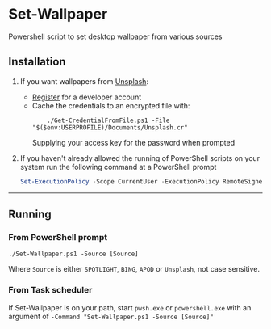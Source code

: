 # Set-Wallpaper
Powershell script to set desktop wallpaper from various sources

## Installation
1. If you want wallpapers from [Unsplash](https://unsplash.com/):
    * [Register](https://unsplash.com/join) for a developer account
    * Cache the credentials to an encrypted file with:
        ```
            ./Get-CredentialFromFile.ps1 -File "$($env:USERPROFILE)/Documents/Unsplash.cr"
        ```
      Supplying your access key for the password when prompted



2. If you haven't already allowed the running of PowerShell scripts on your system run the following command at a PowerShell prompt

    ```powershell
    Set-ExecutionPolicy -Scope CurrentUser -ExecutionPolicy RemoteSigned
    ```
---
## Running

### From PowerShell prompt

```
./Set-Wallpaper.ps1 -Source [Source]
```
Where `Source` is either `SPOTLIGHT`, `BING`, `APOD` or `Unsplash`, not case sensitive.

### From Task scheduler
If Set-Wallpaper is on your path, start `pwsh.exe` or `powershell.exe` with an argument of `-Command "Set-Wallpaper.ps1 -Source [Source]"`


